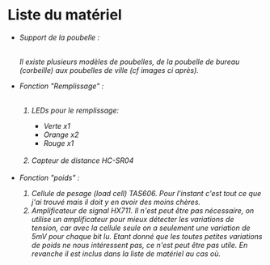 <h1> Liste du matériel </h1>
<ul>
  <li> <em> Support de la poubelle :<em> </li><br>
    <p>Il existe plusieurs modèles de poubelles, de la poubelle de bureau (corbeille) aux poubelles de ville (cf images ci après).<br></p>
  <li><em> Fonction "Remplissage" :</em></li><br>
  <ol>
    <li> LEDs pour le remplissage: </li>
    <ul>
      <li> Verte x1 </li>
      <li> Orange x2 </li>
      <li> Rouge x1 </li><br>
    </ul>
    <li> Capteur de distance HC-SR04 </li><br>
  </ol>
  <li> <em>Fonction "poids" :<em></li>
  <ol>
    <li> Cellule de pesage (load cell) TAS606. Pour l'instant c'est tout ce que j'ai trouvé mais il doit y en avoir des moins chères.</li>
    <li> Amplificateur de signal HX711. Il n'est peut être pas nécessaire, on utilise un amplificateur pour mieux détecter les variations de tension, car avec
    la cellule seule on a seulement une variation de 5mV pour chaque bit lu. Etant donné que les toutes petites variations de poids ne nous
    intéressent pas, ce n'est peut être pas utile. En revanche il est inclus dans la liste de matériel au cas où. </li>
  </ol>
  
